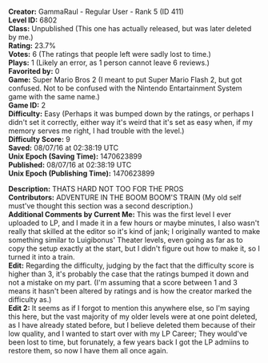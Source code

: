 **Creator:** GammaRaul - Regular User - Rank 5 (ID 411) <br>
**Level ID:** 6802 <br>
**Class:** Unpublished (This one has actually released, but was later deleted by me.) <br>
**Rating:** 23.7% <br>
**Votes:** 6 (The ratings that people left were sadly lost to time.) <br>
**Plays:** 1 (Likely an error, as 1 person cannot leave 6 reviews.) <br>
**Favorited by:** 0 <br>
**Game:** Super Mario Bros 2 (I meant to put Super Mario Flash 2, but got confused. Not to be confused with the Nintendo Entartainment System game with the same name.) <br>
**Game ID:** 2 <br>
**Difficulty:** Easy (Perhaps it was bumped down by the ratings, or perhaps I didn't set it correctly, either way it's weird that it's set as easy when, if my memory serves me right, I had trouble with the level.) <br>
**Difficulty Score:** 9 <br>
**Saved:** 08/07/16 at 02:38:19 UTC <br>
**Unix Epoch (Saving Time):** 1470623899 <br>
**Published:** 08/07/16 at 02:38:19 UTC <br>
**Unix Epoch (Publishing Time):** 1470623899

**Description:** THATS HARD NOT TOO FOR THE PROS <br>
**Contributors:** ADVENTURE IN THE BOOM BOOM'S TRAIN (My old self must've thought this section was a second description.) <br>
**Additional Comments by Current Me:** This was the first level I ever uploaded to LP, and I made it in a few hours or maybe minutes, I also wasn't really that skilled at the editor so it's kind of jank; I originally wanted to make something similar to Luigibonus' Theater levels, even going as far as to copy the setup exactly at the start, but I didn't figure out how to make it, so I turned it into a train. <br>
**Edit:** Regarding the difficulty, judging by the fact that the difficulty score is higher than 3, it's probably the case that the ratings bumped it down and not a mistake on my part. (I'm assuming that a score between 1 and 3 means it hasn't been altered by ratings and is how the creator marked the difficulty as.) <br>
**Edit 2:** It seems as if I forgot to mention this anywhere else, so I'm saying this here, but the vast majority of my older levels were at one point deleted, as I have already stated before, but I believe deleted them because of their low quality, and I wanted to start over with my LP Career; They would've been lost to time, but forunately, a few years back I got the LP admiins to restore them, so now I have them all once again.
